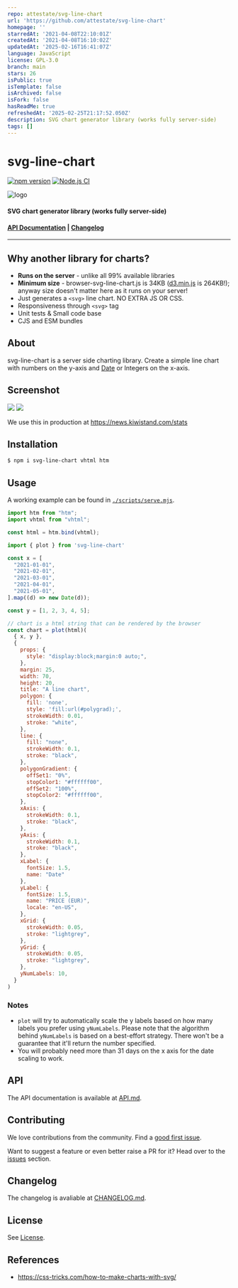 ```yaml
---
repo: attestate/svg-line-chart
url: 'https://github.com/attestate/svg-line-chart'
homepage: ''
starredAt: '2021-04-08T22:10:01Z'
createdAt: '2021-04-08T16:10:02Z'
updatedAt: '2025-02-16T16:41:07Z'
language: JavaScript
license: GPL-3.0
branch: main
stars: 26
isPublic: true
isTemplate: false
isArchived: false
isFork: false
hasReadMe: true
refreshedAt: '2025-02-25T21:17:52.050Z'
description: SVG chart generator library (works fully server-side)
tags: []
---
```


# svg-line-chart

[![npm version](https://badge.fury.io/js/svg-line-chart.svg)](https://badge.fury.io/js/svg-line-chart) [![Node.js CI](https://github.com/attestate/svg-line-chart/actions/workflows/node.js.yml/badge.svg)](https://github.com/attestate/svg-line-chart/actions/workflows/node.js.yml)

![logo](./assets/logo.png)

#### SVG chart generator library (works fully server-side)

#### [API Documentation](./API.md) | [Changelog](./CHANGELOG.md)

___

## Why another library for charts?

- **Runs on the server** - unlike all 99% available libraries
- **Minimum size** - browser-svg-line-chart.js is 34KB
  ([d3.min.js](https://cdnjs.cloudflare.com/ajax/libs/d3/6.6.2/d3.min.js) is
  264KB!); anyway size doesn't matter here as it runs on your server!
- Just generates a `<svg>` line chart. NO EXTRA JS OR CSS.
- Responsiveness through `<svg>` tag
- Unit tests & Small code base
- CJS and ESM bundles

## About

svg-line-chart is a server side charting library. Create a simple line chart with numbers on the y-axis and [Date](https://developer.mozilla.org/en-US/docs/Web/JavaScript/Reference/Global_Objects/Date) or Integers on the x-axis.

## Screenshot

![](./assets/screenshot1.png)
![](./assets/screenshot2.png)

We use this in production at https://news.kiwistand.com/stats

## Installation

```bash
$ npm i svg-line-chart vhtml htm
```

## Usage

A working example can be found in
[`./scripts/serve.mjs`](./scripts/serve.mjs).

```js                                                        
import htm from "htm";
import vhtml from "vhtml";

const html = htm.bind(vhtml);

import { plot } from 'svg-line-chart'

const x = [
  "2021-01-01",
  "2021-02-01",
  "2021-03-01",
  "2021-04-01",
  "2021-05-01",
].map((d) => new Date(d));

const y = [1, 2, 3, 4, 5];

// chart is a html string that can be rendered by the browser
const chart = plot(html)(
  { x, y },
  {
    props: {
      style: "display:block;margin:0 auto;",
    },
    margin: 25,
    width: 70,
    height: 20,
    title: "A line chart",
    polygon: {
      fill: 'none',
      style: 'fill:url(#polygrad);',
      strokeWidth: 0.01,
      stroke: "white",
    },
    line: {
      fill: "none",
      strokeWidth: 0.1,
      stroke: "black",
    },
    polygonGradient: {
      offSet1: "0%",
      stopColor1: "#ffffff00",
      offSet2: "100%",
      stopColor2: "#ffffff00",
    },
    xAxis: {
      strokeWidth: 0.1,
      stroke: "black",
    },
    yAxis: {
      strokeWidth: 0.1,
      stroke: "black",
    },
    xLabel: {
      fontSize: 1.5,
      name: "Date"
    },
    yLabel: {
      fontSize: 1.5,
      name: "PRICE (EUR)",
      locale: "en-US",
    },
    xGrid: {
      strokeWidth: 0.05,
      stroke: "lightgrey",
    },
    yGrid: {
      strokeWidth: 0.05,
      stroke: "lightgrey",
    },
    yNumLabels: 10,
  }
)
```

### Notes

- `plot` will try to automatically scale the y labels based on how many labels
  you prefer using `yNumLabels`. Please note that the algorithm behind
  `yNumLabels` is based on a best-effort strategy. There won't be a guarantee
  that it'll return the number specified.
- You will probably need more than 31 days on the x axis for the date scaling to work.
  
## API
The API documentation is available at [API.md](./API.md).

## Contributing

We love contributions from the community. Find a [good first issue](https://github.com/attestate/svg-line-chart/issues?q=is%3Aissue+is%3Aopen+label%3A%22good+first+issue%22).

Want to suggest a feature or even better raise a PR for it? Head over to the [issues](https://github.com/attestate/svg-line-chart/issues) section.
## Changelog
The changelog is avaliable at [CHANGELOG.md](./CHANGELOG.md).

## License

See [License](./LICENSE).

## References

- https://css-tricks.com/how-to-make-charts-with-svg/

